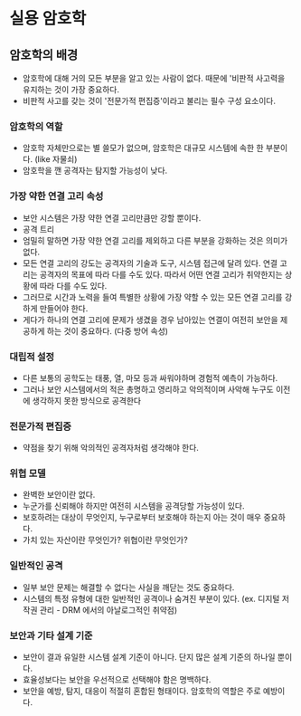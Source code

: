 # 실용 암호학
## 암호학의 배경
- 암호학에 대해 거의 모든 부분을 알고 있는 사람이 없다. 때문에 '비판적 사고력을 유지하는 것이 가장 중요하다.
- 비판적 사고를 갖는 것이 '전문가적 편집증'이라고 불리는 필수 구성 요소이다.
### 암호학의 역할
- 암호학 자체만으로는 별 쓸모가 없으며, 암호학은 대규모 시스템에 속한 한 부분이다. (like 자물쇠)
- 암호학을 깬 공격자는 탐지할 가능성이 낮다.
### 가장 약한 연결 고리 속성
- 보안 시스템은 가장 약한 연결 고리만큼만 강할 뿐이다.
- 공격 트리
- 엄밀히 말하면 가장 약한 연결 고리를 제외하고 다른 부분을 강화하는 것은 의미가 없다.
- 모든 연결 고리의 강도는 공격자의 기술과 도구, 시스템 접근에 달려 있다. 연결 고리는 공격자의 목표에 따라 다를 수도 있다. 따라서 어떤 연결 고리가 취약한지는 상황에 따라 다를 수도 있다.
- 그러므로 시간과 노력을 들여 특별한 상황에 가장 약할 수 있는 모든 연결 고리를 강하게 만들어야 한다.
- 게다가 하나의 연결 고리에 문제가 생겼을 경우 남아있는 연결이 여전히 보안을 제공하게 하는 것이 중요하다. (다중 방어 속성)
### 대립적 설정
- 다른 보통의 공학도는 태풍, 열, 마모 등과 싸워야하며 경험적 예측이 가능하다.
- 그러나 보안 시스템에서의 적은 총명하고 영리하고 악의적이며 사악해 누구도 이전에 생각하지 못한 방식으로 공격한다
### 전문가적 편집증
- 약점을 찾기 위해 악의적인 공격자처럼 생각해야 한다.
### 위협 모델
- 완벽한 보안이란 없다.
- 누군가를 신뢰해야 하지만 여전히 시스템을 공격당할 가능성이 있다.
- 보호하려는 대상이 무엇인지, 누구로부터 보호해야 하는지 아는 것이 매우 중요하다.
- 가치 있는 자산이란 무엇인가? 위협이란 무엇인가?
### 일반적인 공격
- 일부 보안 문제는 해결할 수 없다는 사실을 깨닫는 것도 중요하다.
- 시스템의 특정 유형에 대한 일반적인 공격이나 숨겨진 부분이 있다. (ex. 디지털 저작권 관리 - DRM 에서의 아날로그적인 취약점)
### 보안과 기타 설계 기준
- 보안이 결과 유일한 시스템 설계 기준이 아니다. 단지 많은 설계 기준의 하나일 뿐이다.
- 효율성보다는 보안을 우선적으로 선택해야 함은 명백하다.
- 보안을 예방, 탐지, 대응이 적절히 혼합된 형태이다. 암호학의 역할은 주로 예방이다.
